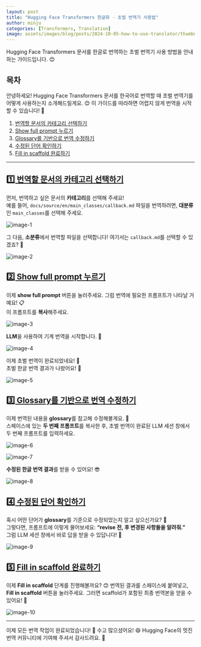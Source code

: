 ```yaml
---
layout: post
title: "Hugging Face Transformers 한글화 - 초벌 번역기 사용법"
author: minju
categories: [Transformers, Translation]
image: assets/images/blog/posts/2024-10-05-how-to-use-translator/thumbnail.png
---
```


Hugging Face Transformers 문서를 한글로 번역하는 초벌 번역기 사용 방법을 안내하는 가이드입니다. 😊

## 목차

안녕하세요! Hugging Face Transformers 문서를 한국어로 번역할 때 초벌 번역기를 어떻게 사용하는지 소개해드릴게요. 😊 이 가이드를 따라하면 어렵지 않게 번역을 시작할 수 있습니다! 🎉

1. [번역할 문서의 카테고리 선택하기](#select-category)
2. [Show full prompt 누르기](#show-full-prompt)
3. [Glossary를 기반으로 번역 수정하기](#glossary-revision)
4. [수정된 단어 확인하기](#check-changes)
5. [Fill in scaffold 완료하기](#fill-in-scaffold)

---

## <a href="#select-category">1️⃣ 번역할 문서의 카테고리 선택하기</a><a id="select-category"></a>

먼저, 번역하고 싶은 문서의 **카테고리**를 선택해 주세요!  
예를 들어, `docs/source/en/main_classes/callback.md` 파일을 번역하려면, **대분류**인 `main_classes`를 선택해 주세요.

![image-1](../assets/images/blog/posts/2024-10-05-how-to-use-translator/1.png)

그 다음, **소분류**에서 번역할 파일을 선택합니다! 여기서는 `callback.md`를 선택할 수 있겠죠? 🧐  

![image-2](../assets/images/blog/posts/2024-10-05-how-to-use-translator/2.png)

## <a href="#show-full-prompt">2️⃣ Show full prompt 누르기</a><a id="show-full-prompt"></a>

이제 **show full prompt** 버튼을 눌러주세요. 그럼 번역에 필요한 프롬프트가 나타날 거예요! 📋  
이 프롬프트를 **복사**해주세요.  

![image-3](../assets/images/blog/posts/2024-10-05-how-to-use-translator/3.png)

**LLM**을 사용하여 기계 번역을 시작합니다. 💪  

![image-4](../assets/images/blog/posts/2024-10-05-how-to-use-translator/4.png)

이제 초벌 번역이 완료되었네요! 🎉  
초벌 한글 번역 결과가 나왔어요! 📝  

![image-5](../assets/images/blog/posts/2024-10-05-how-to-use-translator/5.png)

## <a href="#glossary-revision">3️⃣ Glossary를 기반으로 번역 수정하기</a><a id="glossary-revision"></a>

이제 번역된 내용을 **glossary**를 참고해 수정해볼게요. 🤔  
스페이스에 있는 **두 번째 프롬프트**를 복사한 후, 초벌 번역이 완료된 LLM 세션 창에서 두 번째 프롬프트를 입력하세요.  

![image-6](../assets/images/blog/posts/2024-10-05-how-to-use-translator/6.png)

![image-7](../assets/images/blog/posts/2024-10-05-how-to-use-translator/7.png)

**수정된 한글 번역 결과**를 받을 수 있어요! 😎  

![image-8](../assets/images/blog/posts/2024-10-05-how-to-use-translator/8.png)

## <a href="#check-changes">4️⃣ 수정된 단어 확인하기</a><a id="check-changes"></a>

혹시 어떤 단어가 **glossary**를 기준으로 수정되었는지 알고 싶으신가요? 🧐  
그렇다면, 프롬프트에 이렇게 물어보세요: **“revise 전, 후 변경된 사항들을 알려줘.”**  
그럼 LLM 세션 창에서 바로 답을 받을 수 있답니다! 💬  

![image-9](../assets/images/blog/posts/2024-10-05-how-to-use-translator/9.png)

## <a href="#fill-in-scaffold">5️⃣ Fill in scaffold 완료하기</a><a id="fill-in-scaffold"></a>

이제 **Fill in scaffold** 단계를 진행해볼까요? 😊 번역된 결과를 스페이스에 붙여넣고, **Fill in scaffold** 버튼을 눌러주세요. 그러면 scaffold가 포함된 최종 번역본을 얻을 수 있어요! 🚀  

![image-10](../assets/images/blog/posts/2024-10-05-how-to-use-translator/10.png)

---

이제 모든 번역 작업이 완료되었습니다! 🎉 수고 많으셨어요! 😄 Hugging Face의 멋진 번역 커뮤니티에 기여해 주셔서 감사드려요. 👐
